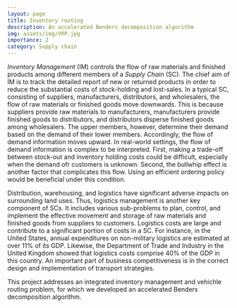 ```yaml
---
layout: page
title: Inventory routing
description: An accelerated Benders decomposition algorithm
img: assets/img/VRP.jpg
importance: 2
category: Supply chain
---
```


*Inventory Management* (IM) controls the flow of raw materials and finished products among different members of a *Supply Chain* (SC). The chief aim of IM is to track the detailed report of new or returned products in order to reduce the substantial costs of stock-holding and lost-sales. In a typical SC, consisting of suppliers, manufacturers, distributors, and wholesalers, the flow of raw materials or finished goods move downwards. This is because suppliers provide raw materials to manufacturers, manufacturers provide finished goods to distributors, and distributors disperse finished goods among wholesalers. The upper members, however, determine their demand based on the demand of their lower members. Accordingly, the flow of demand information moves upward. In real-world settings, the flow of demand information is complex to be interpreted. First, making a trade-off between stock-out and inventory holding costs could be difficult, especially when the demand ofr customers is unknown. Second, the bullwhip effect is another factor that complicates this flow. Using an efficient ordering policy would be beneficial under this condition.

Distribution, warehousing, and logistics have significant adverse impacts on surrounding land uses. Thus, logistics management is another key component of SCs. It includes various sub-problems to plan, control, and implement the effective movement and storage of raw materials and finished goods from suppliers to customers. Logistics costs are large and contribute to a significant portion of costs in a SC. For instance, in the United States, annual expenditures on non-military logistics are estimated at over 11% of its GDP. Likewise, the Department of Trade and Industry in the United Kingdom showed that logistics costs comprise 40% of the GDP in this country. An important part of business competitiveness is in the correct design and implementation of transport strategies.

This project addresses an integrated inventory management and vehichle routing problem, for which we developed an accelerated Benders decomposition algorithm.

